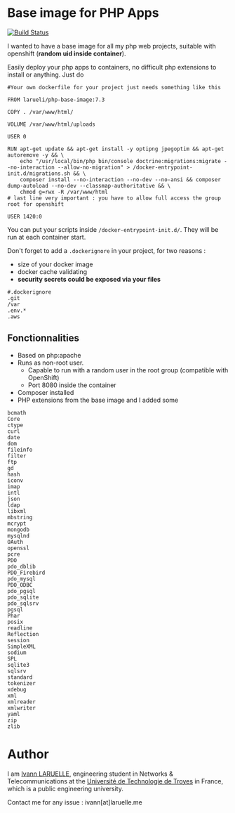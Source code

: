# Base image for PHP Apps

[![Build Status](https://travis-ci.com/larueli/php-base-image.svg?branch=master)](https://travis-ci.com/larueli/php-base-image)

I wanted to have a base image for all my php web projects, suitable with openshift (**random uid inside container**).

Easily deploy your php apps to containers, no difficult php extensions to install or anything.
Just do

```
#Your own dockerfile for your project just needs something like this

FROM larueli/php-base-image:7.3

COPY . /var/www/html/

VOLUME /var/www/html/uploads

USER 0

RUN apt-get update && apt-get install -y optipng jpegoptim && apt-get autoremove -y && \
    echo "/usr/local/bin/php bin/console doctrine:migrations:migrate --no-interaction --allow-no-migration" > /docker-entrypoint-init.d/migrations.sh && \
    composer install --no-interaction --no-dev --no-ansi && composer dump-autoload --no-dev --classmap-authoritative && \
    chmod g=rwx -R /var/www/html
# last line very important : you have to allow full access the group root for openshift

USER 1420:0
```

You can put your scripts inside `/docker-entrypoint-init.d/`. They will be run at each container start.

Don't forget to add a `.dockerignore` in your project, for two reasons :
* size of your docker image
* docker cache validating
* **security secrets could be exposed via your files**

```
#.dockerignore
.git
/var
.env.*
.aws
```

## Fonctionnalities
* Based on php:apache
* Runs as non-root user.
    * Capable to run with a random user in the root group (compatible with OpenShift)
    * Port 8080 inside the container
* Composer installed
* PHP extensions from the base image and I added some
```
bcmath
Core
ctype
curl
date
dom
fileinfo
filter
ftp
gd
hash
iconv
imap
intl
json
ldap
libxml
mbstring
mcrypt
mongodb
mysqlnd
OAuth
openssl
pcre
PDO
pdo_dblib
PDO_Firebird
pdo_mysql
PDO_ODBC
pdo_pgsql
pdo_sqlite
pdo_sqlsrv
pgsql
Phar
posix
readline
Reflection
session
SimpleXML
sodium
SPL
sqlite3
sqlsrv
standard
tokenizer
xdebug
xml
xmlreader
xmlwriter
yaml
zip
zlib
```

# Author


I am [Ivann LARUELLE](https://www.linkedin.com/in/ilaruelle/), engineering student in Networks & Telecommunications at the [Université de Technologie de Troyes](https://www.utt.fr/) in France, which is a public engineering university.

Contact me for any issue : ivann[at]laruelle.me
